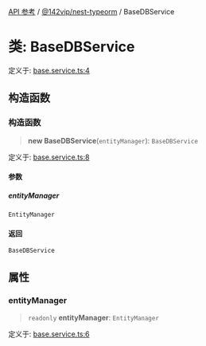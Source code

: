 [API 参考](../../../index.md) / [@142vip/nest-typeorm](../index.md) / BaseDBService

# 类: BaseDBService

定义于: [base.service.ts:4](https://github.com/142vip/core-x/blob/724c9f80a9f43d7639fb0f15c0381f9ca258849b/packages/nest-typeorm/src/core/base.service.ts#L4)

## 构造函数

### 构造函数

> **new BaseDBService**(`entityManager`): `BaseDBService`

定义于: [base.service.ts:8](https://github.com/142vip/core-x/blob/724c9f80a9f43d7639fb0f15c0381f9ca258849b/packages/nest-typeorm/src/core/base.service.ts#L8)

#### 参数

##### entityManager

`EntityManager`

#### 返回

`BaseDBService`

## 属性

### entityManager

> `readonly` **entityManager**: `EntityManager`

定义于: [base.service.ts:6](https://github.com/142vip/core-x/blob/724c9f80a9f43d7639fb0f15c0381f9ca258849b/packages/nest-typeorm/src/core/base.service.ts#L6)
